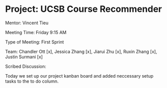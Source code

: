 # Project: UCSB Course Recommender

Mentor: Vincent Tieu

Meeting Time: Friday 9:15 AM

Type of Meeting: First Sprint

Team: Chandler Ott [x], Jessica Zhang [x], Jiarui Zhu [x], Ruxin Zhang [x], Justin Surmani [x]

Scribed Discussion:

Today we set up our project kanban board and added neccessary setup tasks to the to do column.
